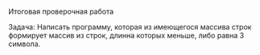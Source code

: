 Итоговая проверочная работа

Задача: Написать программу, которая из имеющегося массива строк формирует массив из строк, длинна которых меньше, либо равна 3 символа.